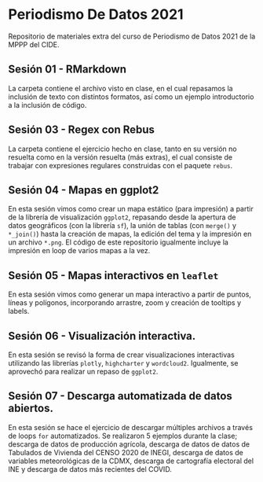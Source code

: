 # Periodismo De Datos 2021

Repositorio de materiales extra del curso de Periodismo de Datos 2021 de la MPPP del CIDE.

## Sesión 01 - RMarkdown

La carpeta contiene el archivo visto en clase, en el cual repasamos la inclusión de texto con distintos formatos, así como un ejemplo introductorio a la inclusión de código. 

## Sesión 03 - Regex con Rebus

La carpeta contiene el ejercicio hecho en clase, tanto en su versión no resuelta como en la versión resuelta (más extras), el cual consiste de trabajar con expresiones regulares construidas con el paquete `rebus`.

## Sesión 04 - Mapas en ggplot2

En esta sesión vimos como crear un mapa estático (para impresión) a partir de la librería de visualización `ggplot2`, repasando desde la apertura de datos geográficos (con la librería `sf`), la unión de tablas (con `merge()` y `*_join()`) hasta la creación de mapas, la edición del tema y la impresión en un archivo `*.png`. El código de este repositorio igualmente incluye la impresión en loop de varios mapas a la vez. 

## Sesión 05 - Mapas interactivos en `leaflet`

En esta sesión vimos como generar un mapa interactivo a partir de puntos, líneas y polígonos, incorporando arrastre, zoom y creación de tooltips y labels.

## Sesión 06 - Visualización interactiva. 

En esta sesión se revisó la forma de crear visualizaciones interactivas utilizando las librerías `plotly`, `highcharter` y `wordcloud2`. Igualmente, se aprovechó para realizar un repaso de `ggplot2`.

## Sesión 07 - Descarga automatizada de datos abiertos. 

En esta sesión se hace el ejercicio de descargar múltiples archivos a través de loops `for` automatizados. Se realizaron 5 ejemplos durante la clase; descarga de datos de producción agrícola, descarga de datos de datos de Tabulados de Vivienda del CENSO 2020 de INEGI, descarga de datos de variables meteorológicas de la CDMX, descarga de cartografía electoral del INE y descarga de datos más recientes del COVID. 




